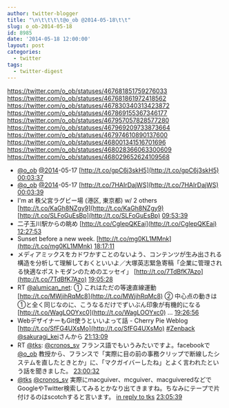 ```yaml
---
author: twitter-blogger
title: "\n\t\t\t\t@o_ob @2014-05-18\t\t"
slug: o_ob-2014-05-18
id: 8985
date: '2014-05-18 12:00:00'
layout: post
categories:
  - twitter
tags:
  - twitter-digest
---
```


https://twitter.com/o_ob/statuses/467681851759276033 https://twitter.com/o_ob/statuses/467681861972418562 https://twitter.com/o_ob/statuses/467830340313423872 https://twitter.com/o_ob/statuses/467869155367346177 https://twitter.com/o_ob/statuses/467957057828577280 https://twitter.com/o_ob/statuses/467969209733873664 https://twitter.com/o_ob/statuses/467974610890137600 https://twitter.com/o_ob/statuses/468001341516701696 https://twitter.com/o_ob/statuses/468028366063300609 https://twitter.com/o_ob/statuses/468029652624109568  

*   [@o_ob](https://twitter.com/o_ob) [@2014](https://twitter.com/2014)-05-17 [http://t.co/gpC6j3skH5](http://t.co/gpC6j3skH5) [00:03:37](https://twitter.com/o_ob/statuses/467681851759276033)
*   [@o_ob](https://twitter.com/o_ob) [@2014](https://twitter.com/2014)-05-17 [http://t.co/7HAIrDajWS](http://t.co/7HAIrDajWS) [00:03:39](https://twitter.com/o_ob/statuses/467681861972418562)
*   I'm at 秩父宮ラグビー場 (港区, 東京都) w/ 2 others [http://t.co/KaGh8NZgy9](http://t.co/KaGh8NZgy9) [http://t.co/SLFoGuEsBp](http://t.co/SLFoGuEsBp) [09:53:39](https://twitter.com/o_ob/statuses/467830340313423872)
*   二子玉川駅からの眺め [http://t.co/CglepQKEai](http://t.co/CglepQKEai) [12:27:53](https://twitter.com/o_ob/statuses/467869155367346177)
*   Sunset before a new week. [http://t.co/mg0KL1MMnk](http://t.co/mg0KL1MMnk) [18:17:11](https://twitter.com/o_ob/statuses/467957057828577280)
*   メディアミックスをカドワかすことのないよう、コンテンツが生み出される構造を分析して理解しておくといいよ／大塚英志緊急寄稿「企業に管理される快適なポストモダンのためのエッセイ」 [http://t.co/7TdBfK7Azo](http://t.co/7TdBfK7Azo) [19:05:28](https://twitter.com/o_ob/statuses/467969209733873664)
*   RT [@alumican_net](https://twitter.com/alumican_net): ① これはただの等速直線運動 [http://t.co/MWjihRqMc8](http://t.co/MWjihRqMc8) ② 中心点の動きは①と全く同じなのに、こうなるだけでずいぶん印象が有機的になる [http://t.co/WagLOOYxc0](http://t.co/WagLOOYxc0) … [19:26:56](https://twitter.com/o_ob/statuses/467974610890137600)
*   WebデザイナーもGit使うといいよって話 - Cherry Pie Weblog [http://t.co/SfFG4UXsMo](http://t.co/SfFG4UXsMo) [#Zenback](https://twitter.com/search?q=%23Zenback&src=hash) [@sakuragi_kei](https://twitter.com/sakuragi_kei)さんから [21:13:09](https://twitter.com/o_ob/statuses/468001341516701696)
*   RT [@tks](https://twitter.com/tks): [@cronos_sv](https://twitter.com/cronos_sv) フランス語でもいうみたいですよ。facebookで [@o_ob](https://twitter.com/o_ob) 教授から、フランスで「実際に目の前の事務クリップで断線したシステムを直したときとか」に、「マクガイバーしたね」とよく言われたという話を聞きました。 [23:00:32](https://twitter.com/o_ob/statuses/468028366063300609)
*   [@tks](https://twitter.com/tks) [@cronos_sv](https://twitter.com/cronos_sv) 実際にmacguiver、mcguiver、macguiveredなどでGoogleやTwitter検索してみるとかなり出てきますね。ちなみにテープで片付けるのはscotchすると言います。 [in reply to tks](https://twitter.com/tks/statuses/468023959506518016) [23:05:39](https://twitter.com/o_ob/statuses/468029652624109568)